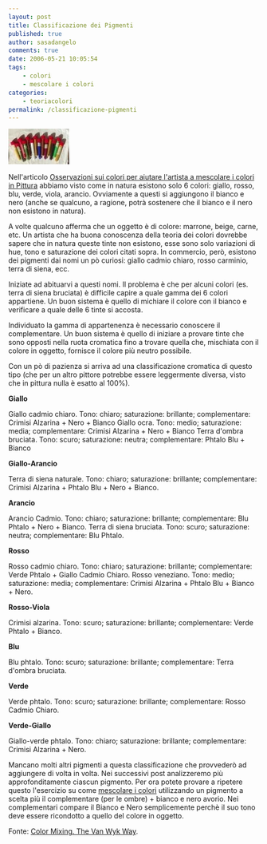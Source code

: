 ```yaml
---
layout: post
title: Classificazione dei Pigmenti
published: true
author: sasadangelo
comments: true
date: 2006-05-21 10:05:54
tags:
    - colori
    - mescolare i colori
categories:
    - teoriacolori
permalink: /classificazione-pigmenti
---
```


![medium_pigmenti2](/wp-content/uploads/medium_pigmenti2.jpg "medium_pigmenti2")

Nell'articolo [Osservazioni sui colori per aiutare l'artista a mescolare i colori in Pittura](/osservazioni-colori/) abbiamo visto come in natura esistono solo 6 colori: giallo, rosso, blu, verde, viola, arancio. Ovviamente a questi si aggiungono il bianco e nero (anche se qualcuno, a ragione, potrà sostenere che il bianco e il nero non esistono in natura).

A volte qualcuno afferma che un oggetto è di colore: marrone, beige, carne, etc. Un artista che ha buona conoscenza della teoria dei colori dovrebbe sapere che in natura queste tinte non esistono, esse sono solo variazioni di hue, tono e saturazione dei colori citati sopra. In commercio, però, esistono dei pigmenti dai nomi un pò curiosi: giallo cadmio chiaro, rosso carminio, terra di siena, ecc.

Iniziate ad abituarvi a questi nomi. Il problema è che per alcuni colori (es. terra di siena bruciata) è difficile capire a quale gamma dei 6 colori appartiene. Un buon sistema è quello di michiare il colore con il bianco e verificare a quale delle 6 tinte si accosta.

Individuato la gamma di appartenenza è necessario conoscere il complementare. Un buon sistema è quello di iniziare a provare tinte che sono opposti nella ruota cromatica fino a trovare quella che, mischiata con il colore in oggetto, fornisce il colore più neutro possibile.

Con un pò di pazienza si arriva ad una classificazione cromatica di questo tipo (che per un altro pittore potrebbe essere leggermente diversa, visto che in pittura nulla è esatto al 100%).

**Giallo**

Giallo cadmio chiaro. Tono: chiaro; saturazione: brillante; complementare: Crimisi Alzarina + Nero + Bianco Giallo ocra. Tono: medio; saturazione: media; complementare: Crimisi Alzarina + Nero + Bianco Terra d'ombra bruciata. Tono: scuro; saturazione: neutra; complementare: Phtalo Blu + Bianco

**Giallo-Arancio**

Terra di siena naturale. Tono: chiaro; saturazione: brillante; complementare: Crimisi Alzarina + Phtalo Blu + Nero + Bianco.

**Arancio**

Arancio Cadmio. Tono: chiaro; saturazione: brillante; complementare: Blu Phtalo + Nero + Bianco. Terra di siena bruciata. Tono: scuro; saturazione: neutra; complementare: Blu Phtalo.

**Rosso**

Rosso cadmio chiaro. Tono: chiaro; saturazione: brillante; complementare: Verde Phtalo + Giallo Cadmio Chiaro. Rosso veneziano. Tono: medio; saturazione: media; complementare: Crimisi Alzarina + Phtalo Blu + Bianco + Nero.

**Rosso-Viola**

Crimisi alzarina. Tono: scuro; saturazione: brillante; complementare: Verde Phtalo + Bianco.

**Blu**

Blu phtalo. Tono: scuro; saturazione: brillante; complementare: Terra d'ombra bruciata.

**Verde**

Verde phtalo. Tono: scuro; saturazione: brillante; complementare: Rosso Cadmio Chiaro.

**Verde-Giallo**

Giallo-verde phtalo. Tono: chiaro; saturazione: brillante; complementare: Crimisi Alzarina + Nero.

Mancano molti altri pigmenti a questa classificazione che provvederò ad aggiungere di volta in volta. Nei successivi post analizzeremo più approfonditamente ciascun pigmento. Per ora potete provare a ripetere questo l'esercizio su come [mescolare i colori](/mescolare-colori/) utilizzando un pigmento a scelta più il complementare (per le ombre) + bianco e nero avorio. Nei complementari compare il Bianco e Nero semplicemente perchè il suo tono deve essere ricondotto a quello del colore in oggetto.

Fonte: [Color Mixing. The Van Wyk Way](https://www.disegnoepittura.it/i-migliori-libri-per-imparare-a-disegnare-e-dipingere/).
